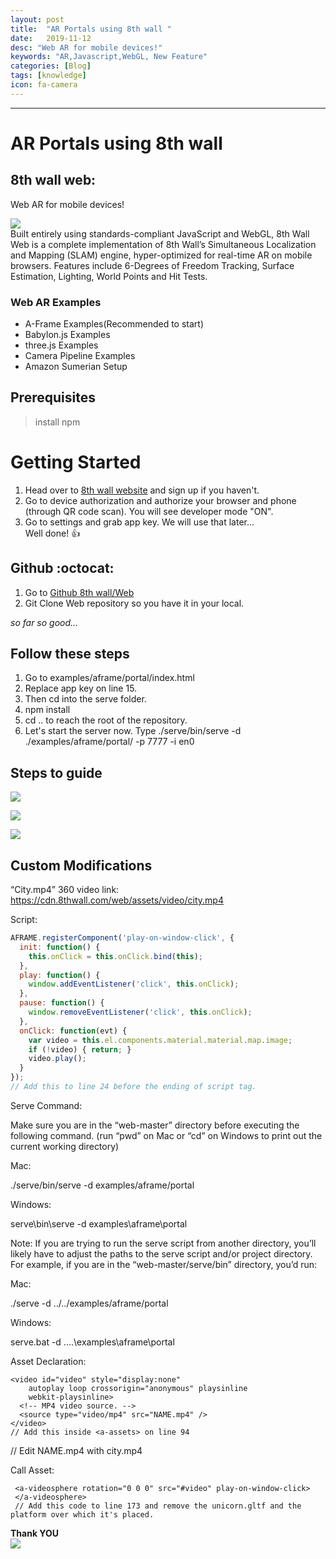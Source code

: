 ```yaml
---
layout: post
title:  "AR Portals using 8th wall "
date:   2019-11-12
desc: "Web AR for mobile devices!"
keywords: "AR,Javascript,WebGL, New Feature"
categories: [Blog]
tags: [knowledge]
icon: fa-camera
---
```


---  

# AR Portals using 8th wall  
## 8th wall web:  

 Web AR for mobile devices!  

![](http://www.upl.co/uploads/download-381573502754.jpg)   
Built entirely using standards-compliant JavaScript and WebGL, 8th Wall Web is a complete implementation of 8th Wall’s Simultaneous Localization and Mapping (SLAM) engine, hyper-optimized for real-time AR on mobile browsers. Features include 6-Degrees of Freedom Tracking, Surface Estimation, Lighting, World Points and Hit Tests.  

### Web AR Examples

* A-Frame Examples(Recommended to start)  
* Babylon.js Examples  
* three.js Examples  
* Camera Pipeline Examples  
* Amazon Sumerian Setup  

## Prerequisites  
> install npm

# Getting Started  
1. Head over to [8th wall website](https://www.8thwall.com/) and sign up if you haven't.  
2. Go to device authorization and authorize your browser and phone (through QR code scan). You will see developer mode "ON".  
3. Go to settings and grab app key. We will use that later...   
     Well done! :thumbsup:  

## Github :octocat:
1. Go to [Github 8th wall/Web](https://github.com/8thwall/web/)
2. Git Clone Web repository so you have it in your local.

*so far so good...*

## Follow these steps  
1. Go to examples/aframe/portal/index.html  
2. Replace app key on line 15.   
3. Then cd into the serve folder.  
4. npm install   
5. cd .. to reach the root of the repository.   
6. Let's start the server now. Type ./serve/bin/serve -d ./examples/aframe/portal/ -p 7777 -i en0  

## Steps to guide

![](http://www.upl.co/uploads/11358889111573502164.png)   

![](http://www.upl.co/uploads/19219253121573502164.png)  

![](http://www.upl.co/uploads/12367632131573502164.png)  



## Custom Modifications

  “City.mp4” 360 video link: https://cdn.8thwall.com/web/assets/video/city.mp4

Script:
```javascript
AFRAME.registerComponent('play-on-window-click', {
  init: function() {
    this.onClick = this.onClick.bind(this);
  },
  play: function() {
    window.addEventListener('click', this.onClick);
  },
  pause: function() {
    window.removeEventListener('click', this.onClick);
  },
  onClick: function(evt) {
    var video = this.el.components.material.material.map.image;
    if (!video) { return; }
    video.play();
  }
});
// Add this to line 24 before the ending of script tag.  
```

Serve Command:

Make sure you are in the “web-master” directory before executing the following command.  (run “pwd” on Mac or “cd” on Windows to print out the current working directory)

Mac:

./serve/bin/serve -d examples/aframe/portal

Windows:

serve\bin\serve -d examples\aframe\portal

Note: If you are trying to run the serve script from another directory, you’ll likely have to adjust the paths to the serve script and/or project directory.  For example, if you are in the “web-master/serve/bin” directory, you’d run:

Mac:

./serve -d ../../examples/aframe/portal

Windows:

serve.bat -d ..\..\examples\aframe\portal

Asset Declaration:
```
<video id="video" style="display:none"
    autoplay loop crossorigin="anonymous" playsinline
    webkit-playsinline>
  <!-- MP4 video source. -->
  <source type="video/mp4" src="NAME.mp4" />
</video>
// Add this inside <a-assets> on line 94  
```
// Edit NAME.mp4 with city.mp4

Call Asset:
```
 <a-videosphere rotation="0 0 0" src="#video" play-on-window-click>
 </a-videosphere>
 // Add this code to line 173 and remove the unicorn.gltf and the platform over which it's placed.   
```
**Thank YOU**   
![](http://www.upl.co/uploads/download1573502754.png)
